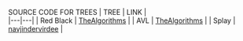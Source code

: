 SOURCE CODE FOR TREES
|  TREE | LINK |  
|---|---|
| Red Black | [TheAlgorithms](https://github.com/TheAlgorithms/Java/blob/master/src/main/java/com/thealgorithms/datastructures/trees/RedBlackBST.java) |
| AVL | [TheAlgorithms](https://github.com/TheAlgorithms/Java/blob/master/src/main/java/com/thealgorithms/datastructures/trees/AVLTree.java) |
| Splay | [navjindervirdee](https://github.com/navjindervirdee/data-structures/blob/master/Splay%20Tree/SplayTree.java) |
